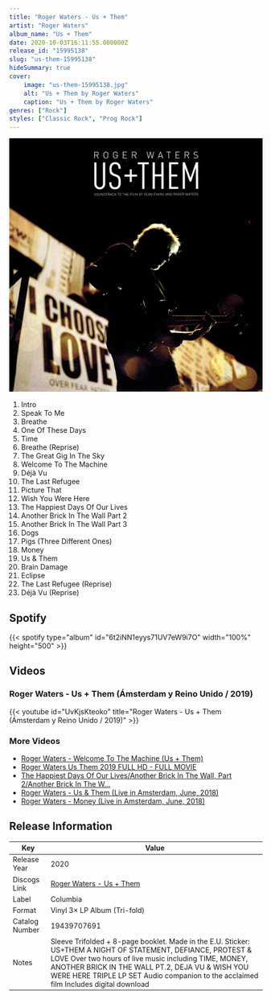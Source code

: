 ```yaml
---
title: "Roger Waters - Us + Them"
artist: "Roger Waters"
album_name: "Us + Them"
date: 2020-10-03T16:11:55.000000Z
release_id: "15995138"
slug: "us-them-15995138"
hideSummary: true
cover:
    image: "us-them-15995138.jpg"
    alt: "Us + Them by Roger Waters"
    caption: "Us + Them by Roger Waters"
genres: ["Rock"]
styles: ["Classic Rock", "Prog Rock"]
---
```


![Us + Them by Roger Waters](us-them-15995138.jpg)

<!-- section break -->

1. Intro
2. Speak To Me
3. Breathe
4. One Of These Days
5. Time
6. Breathe (Reprise)
7. The Great Gig In The Sky
8. Welcome To The Machine
9. Déjà Vu
10. The Last Refugee
11. Picture That
12. Wish You Were Here
13. The Happiest Days Of Our Lives
14. Another Brick In The Wall Part 2
15. Another Brick In The Wall Part 3
16. Dogs
17. Pigs (Three Different Ones)
18. Money
19. Us & Them
20. Brain Damage
21. Eclipse
22. The Last Refugee (Reprise)
23. Déjà Vu (Reprise)

<!-- section break -->


## Spotify
{{< spotify type="album" id="6t2iNN1eyys71UV7eW9i7O" width="100%" height="500" >}}



## Videos
### Roger Waters - Us + Them (Ámsterdam y Reino Unido / 2019)
{{< youtube id="UvKjsKteoko" title="Roger Waters - Us + Them (Ámsterdam y Reino Unido / 2019)" >}}<br>

### More Videos

- [Roger Waters - Welcome To The Machine (Us + Them)](https://www.youtube.com/watch?v=PtTzX_XsjYs)
- [Roger Waters Us Them 2019 FULL HD -   FULL MOVIE](https://www.youtube.com/watch?v=dhkf_b1RD2E)
- [The Happiest Days Of Our Lives/Another Brick In The Wall, Part 2/Another Brick In The W...](https://www.youtube.com/watch?v=gV0_C4dN-kk)
- [Roger Waters - Us & Them (Live in Amsterdam, June, 2018)](https://www.youtube.com/watch?v=O7w765-TbjY)
- [Roger Waters - Money (Live in Amsterdam, June, 2018)](https://www.youtube.com/watch?v=LnRXVt1UFrQ)


## Release Information
|  Key           | Value                                                |
| ---------------| ---------------------------------------------------- |
| Release Year   | 2020                                   |
| Discogs Link   | [Roger Waters - Us + Them](https://www.discogs.com/release/15995138-Roger-Waters-Us-Them) |
| Label          | Columbia |
| Format         | Vinyl 3× LP Album (Tri-fold) |
| Catalog Number | 19439707691 |
| Notes | Sleeve Trifolded + 8-page booklet. Made in the E.U.  Sticker: US+THEM  A NIGHT OF STATEMENT, DEFIANCE, PROTEST & LOVE Over two hours of live music including TIME, MONEY, ANOTHER BRICK IN THE WALL PT.2, DEJA VU & WISH YOU WERE HERE TRIPLE LP SET Audio companion to the acclaimed film Includes digital download |